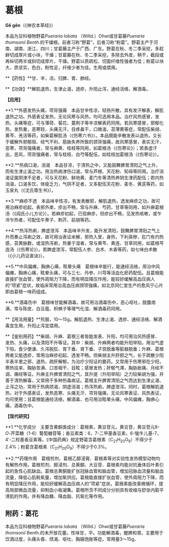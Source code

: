 # 葛根

**Gě gēn**（《神农本草经》）

本品为豆科植物野葛*Pueraria  lobata*  （Willd.）Ohwi或甘葛藤*Pueraria thomsonii  Benth*.的干燥根。前者习称“野葛”，后者习称“粉葛”。野葛主产于河南、湖南、浙江、四川；甘葛藤主产于广西、广东。野葛在秋、冬二季采挖，多趁鲜切成厚片或小块，干燥；甘葛藤在秋、冬二季采挖，多除去外皮，稍干，截段或再纵切两半或斜切成厚片，干燥。野葛以质疏松、切面纤维性强者为佳；粉葛以块大，质坚实，色白，粉性足，纤维少者为佳。生用或煨用。

**【药性】**甘、辛，凉。归脾、胃、肺经。

**【功效】**解肌退热，生津止渴，透疹，升阳止泻，通经活络，解酒毒。

**【应用】**

**1.**外感发热头痛，项背强痛　本品甘辛性凉，轻扬升散，具有发汗解表，解肌退热之功。外感表证发热，无论风寒与风热，均可选用本品。治疗风热感冒，发热、头痛等症，可与薄荷、菊花、蔓荆子等辛凉解表药同用。若风寒感冒，邪郁化热，发热重，恶寒轻，头痛无汗，目疼鼻干，口微渴，苔薄黄等症，常配伍柴胡、黄芩、羌活等药，如柴葛解肌汤（《伤寒六书》）。本品既能辛散发表以退热，又长于缓解外邪郁阻、经气不利、筋脉失养所致的颈背强痛，故风寒感冒，表实无汗，恶寒，项背强痛者，常与麻黄、桂枝等同用，如葛根汤（《伤寒论》）；若表虚汗出，恶风，项背强痛者，常与桂枝、白芍等配伍，如桂枝加葛根汤（《伤寒论》）。

**2.**热病口渴，消渴　本品甘凉，于清热之中，又能鼓舞脾胃清阳之气上升，而有生津止渴之功。用治热病津伤口渴，常与芦根、天花粉、知母等同用。治疗消渴证属阴津不足者，可与天花粉、鲜地黄、麦门冬等清热养阴生津药配伍；若内热消渴，口渴多饮，体瘦乏力，气阴不足者，又多配伍天花粉、麦冬、黄芪等药，如玉泉丸（《沈氏尊生书》）。

**3.**麻疹不透　本品味辛性凉，有发表散邪，解肌退热，透发麻疹之功，故可用治麻疹初起，表邪外束，疹出不畅，常与升麻、芍药、甘草等同用，如升麻葛根汤（《阎氏小儿方论》）。若麻疹初起，已现麻疹，但疹出不畅，见发热咳嗽，或乍冷乍热者，可配伍牛蒡子、荆芥、前胡等药。

**4.**热泻热痢，脾虚泄泻　本品味辛升发，能升发清阳，鼓舞脾胃清阳之气上升而奏止泻痢之效，故可用治表证未解，邪热入里，身热，下利臭秽，肛门有灼热感，苔黄脉数，或湿热泻痢，热重于湿者，常与黄芩、黄连、甘草同用，如葛根芩连汤（《伤寒论》）。若脾虚泄泻，常配伍人参、白术、木香等药，如七味白术散（《小儿药证直诀》）。

**5.**中风偏瘫，胸痹心痛，眩晕头痛　葛根味辛能行，能通经活络，用治中风偏瘫，胸痹心痛，眩晕头痛，可与三七、丹参、川芎等活血化瘀药配伍。且葛根能直接扩张血管，使外周阻力下降，而有明显降压作用，能较好缓解高血压病人的“项紧”症状，故临床常用治高血压病颈项强痛，如北京同仁堂生产的愈风宁心片即由葛根一味药组成。

**6.**酒毒伤中　葛根味甘能解酒毒，故可用治酒毒伤中，恶心呕吐，脘腹痞满，常与陈皮、白豆蔻、枳椇子等理气化湿、解酒毒药同用。

**【用法用量】**煎服，10～15g。解肌退热、生津止渴、透疹、通经活络、解酒毒宜生用，升阳止泻宜煨用。

**【鉴别用药】**柴胡、升麻、葛根三者皆能发表、升阳，均可用治风热感冒、发热、头痛，以及清阳不升等证。其中：柴胡、升麻两者均能升阳举陷，用治气虚下陷，食少便溏、久泻脱肛、胃下垂、肾下垂、子宫脱垂等脏器脱垂；升麻、葛根两者又能透疹，常用治麻疹初起、透发不畅。但柴胡主升肝胆之气，长于疏散少阳半表半里之邪、退热，疏肝解郁，为治疗少阳证的要药。又常用于伤寒邪在少阳，寒热往来、胸胁苦满、口苦咽干、目眩；感冒发热；肝郁气滞，胸胁胀痛、月经不调、痛经等证。升麻主升脾胃清阳之气，其升提（升阳举陷）之力较柴胡为强，并善于清热解毒，又常用于多种热毒病证。葛根主升脾胃清阳之气而达到生津止渴、止泻之功，常用于热病烦渴，阴虚消渴；热泻热痢，脾虚泄泻。同时，葛根解肌退热，对于外感表证，发热恶寒、头痛无汗、项背强痛，无论风寒表证、风热表证，均可使用；且葛根能通经活络，解酒毒，也可用治眩晕头痛，中风偏瘫，胸痹心痛，酒毒伤中。

**【现代研究】**

**1.**化学成分　主要含黄酮类成分：葛根素，黄豆苷元，黄豆苷，黄豆苷元8-*O*-芹菜糖（1-6）葡萄糖苷等；香豆素类：6，7-二甲基香豆素，6-牻牛儿基-7，4′-二羟基香豆素等。《中国药典》规定野葛含葛根素（C<sub>21</sub>H<sub>20</sub>O<sub>9</sub>）不得少于2.4%；粉葛含葛根素（C<sub>21</sub>H<sub>20</sub>O<sub>9</sub>）不得少于0.3%。

**2.**药理作用　葛根煎剂、葛根乙醇浸膏、葛根素等对实验性发热模型动物均有解热作用。葛根煎剂、醇浸剂、总黄酮、大豆苷、葛根素均能对抗垂体后叶素引起的急性心肌缺血。葛根总黄酮能扩张冠脉血管和脑血管，增加冠脉血流量和脑血流量，降低心肌耗氧量，增加氧供应。葛根能直接扩张血管，使外周阻力下降，而有明显降压作用，能较好缓解高血压病人的“项紧”症状。葛根素能改善微循环，提高局部微血流量，抑制血小板凝集。葛根所含不同成分分别具有收缩与舒张内脏平滑肌的作用。并有降血糖、降血脂、抗氧化等作用。

## 附药：葛花

本品为豆科植物野葛*Pueraria  lobata*  （Willd.）Ohwi或甘葛藤*Pueraria thomsonii*  Benth.的未开放花蕾。性味甘，平。功能解酒毒，醒脾和胃。主要用于饮酒过度，头痛头昏、烦渴、呕吐、胸膈饱胀等症。常用量3～15g。